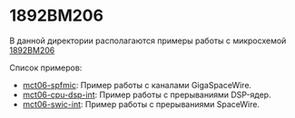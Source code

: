 # 1892ВМ206

В данной директории располагаются примеры работы с микросхемой [1892ВМ206](https://support.elvees.com/docs/Microchips/1892VM206/)

Список примеров:

- [mct06-spfmic](./mct06-spfmic/): Пример работы с каналами GigaSpaceWire.
- [mct06-cpu-dsp-int](./mct06-cpu-dsp-int/): Пример работы с прерываниями DSP-ядер.
- [mct06-swic-int](./mct06-swic-int/): Пример работы с прерываниями SpaceWire.

